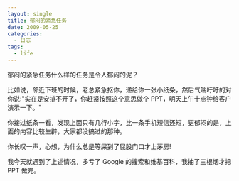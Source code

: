 ```yaml
---
layout: single
title: 郁闷的紧急任务
date: 2009-05-25
categories:
  - 日志
tags:
  - life
---
```


郁闷的紧急任务什么样的任务是令人郁闷的泥？

比如说，邻近下班的时候，老总紧急抠你，递给你一张小纸条，然后气喘吁吁的对你说&#58;\"实在是安排不开了，你赶紧按照这个意思做个 PPT，明天上午十点钟给客户演示一下。\"

你接过纸条一看，发现上面只有几行小字，比一条手机短信还短，更郁闷的是，上面的内容比较生辟，大家都没搞过的那种。

你长叹一声，心想，为什么总是等屎到了屁股门口才上茅房!

我今天就遇到了上述情况，多亏了 Google 的搜索和维基百科，我抽了三根烟才把 PPT 做完。

